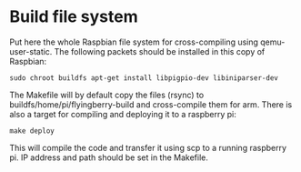 # Build file system

Put here the whole Raspbian file system for cross-compiling using qemu-user-static. The following packets should be installed in this copy of Raspbian:

```sudo chroot buildfs apt-get install libpigpio-dev libiniparser-dev```

The Makefile will by default copy the files (rsync) to buildfs/home/pi/flyingberry-build and cross-compile them for arm. There is also a target for compiling and deploying it to a raspberry pi:

```make deploy```

This will compile the code and transfer it using scp to a running raspberry pi. IP address and path should be set in the Makefile.

